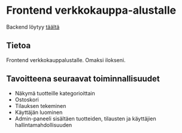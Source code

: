 # Frontend verkkokauppa-alustalle

Backend löytyy [täältä](https://github.com/aatuhi/ecommerce-backend)

## Tietoa

Frontend verkkokauppalustalle. Omaksi ilokseni.

## Tavoitteena seuraavat toiminnallisuudet

- Näkymä tuotteille kategorioittain
- Ostoskori
- Tilauksen tekeminen
- Käyttäjän luominen
- Admin-paneeli sisältäen tuotteiden, tilausten ja käyttäjien hallintamahdollisuuden

